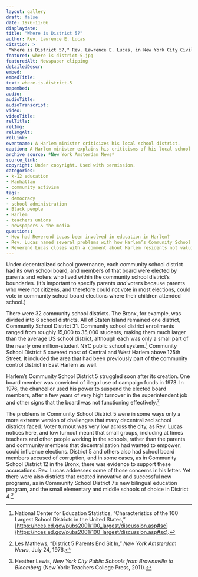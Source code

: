 ```yaml
--- 
layout: gallery
draft: false
date: 1976-11-06
displaydate: 
title: "Where is District 5?"
author: Rev. Lawrence E. Lucas
citation: >
 "Where is District 5?," Rev. Lawrence E. Lucas, in New York City Civil Rights History Project, Accessed: [Month Day, Year], https://nyccivilrightshistory.org/gallery/where-is-district-5.
featured: where-is-district-5.jpg
featuredAlt: Newspaper clipping
detailedDescr: 
embed: 
embedTitle: 
text: where-is-district-5
mapembed: 
audio: 
audioTitle: 
audioTranscript: 
video: 
videoTitle: 
relTitle: 
relImg: 
relImgAlt: 
relLink: 
eventname: A Harlem minister criticizes his local school district.
caption: A Harlem minister explains his criticisms of his local school district. 
archive_source: *New York Amsterdam News*
source_link: 
copyright: Under copyright. Used with permission.
categories: 
- k-12 education
- Manhattan
- community activism
tags: 
- democracy
- school administration
- Black people
- Harlem
- teachers unions
- newspapers & the media
questions: 
- How had Reverend Lucas been involved in education in Harlem? 
- Rev. Lucas named several problems with how Harlem’s Community School District 5 was operating under decentralization. Do you think these are problems that suggest ending, or keeping but reforming, decentralization? 
- Reverend Lucas closes with a comment about Harlem residents not valuing education. Based on evidence from other documents on this site, do you agree with his point?
--- 
```


Under decentralized school governance, each community school district had its own school board, and members of that board were elected by parents and voters who lived within the community school district’s boundaries. (It’s important to specify parents *and* voters because parents who were not citizens, and therefore could not vote in most elections, could vote in community school board elections where their children attended school.)

There were 32 community school districts. The Bronx, for example, was divided into 6 school districts. All of Staten Island remained one district, Community School District 31. Community school district enrollments ranged from roughly 15,000 to 35,000 students, making them much larger than the average US school district, although each was only a small part of the nearly one million-student NYC public school system.[^1]
Community School District 5 covered most of Central and West Harlem above 125th Street. It included the area that had been previously part of the community control district in East Harlem as well.

Harlem’s Community School District 5 struggled soon after its creation. One board member was convicted of illegal use of campaign funds in 1973. In 1976, the chancellor used his power to suspend the elected board members, after a few years of very high turnover in the superintendent job and other signs that the board was not functioning effectively.[^2]

The problems in Community School District 5 were in some ways only a more extreme version of challenges that many decentralized school districts faced. Voter turnout was very low across the city, as Rev. Lucas notices here, and low turnout meant that small groups, including at times teachers and other people working in the schools, rather than the parents and community members that decentralization had wanted to empower, could influence elections. District 5 and others also had school board members accused of corruption, and in some cases, as in Community School District 12 in the Bronx, there was evidence to support these accusations. Rev. Lucas addresses some of those concerns in his letter. Yet there were also districts that created innovative and successful new programs, as in Community School District 7’s new bilingual education program, and the small elementary and middle schools of choice in District 4.[^3]

[^1]: National Center for Education Statistics, “Characteristics of the 100 Largest School Districts in the United States,” [https://nces.ed.gov/pubs2001/100_largest/discussion.asp#sc](https://nces.ed.gov/pubs2001/100_largest/discussion.asp#sc).

[^2]: Les Mathews, “District 5 Parents End Sit In,” *New York Amsterdam News*, July 24, 1976.

[^3]: Heather Lewis, *New York City Public Schools from Brownsville to Bloomberg* (New York: Teachers College Press, 2011).
